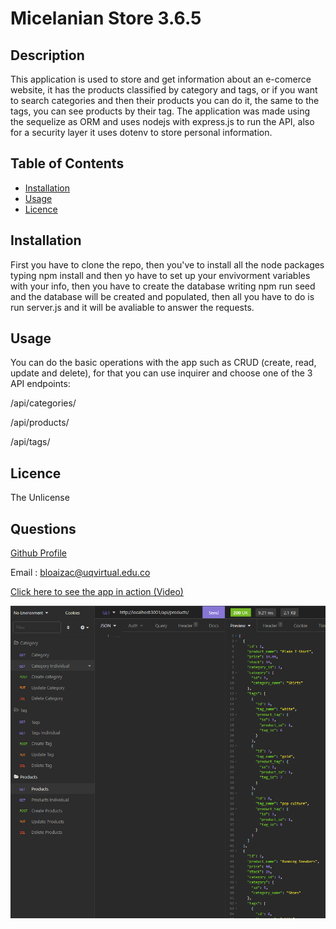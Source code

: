 
# Micelanian Store 3.6.5

## Description
This application is used to store and get information about an e-comerce website, it has the products classified by category and tags, or if you want to search categories and then their products you can do it, the same to the tags, you can see products by their tag. The application was made using the sequelize as ORM and uses nodejs with express.js to run the API, also for a security layer it uses dotenv to store personal information.



## Table of Contents

- [Installation](#installation)
- [Usage](#usage)
- [Licence](#licence)


## Installation
First you have to clone the repo, then you've to install all the node packages typing npm install and then yo have to set up your envivorment variables with your info, then you have to create the database writing npm run seed and the database will be created and populated, then all you have to do is run server.js and it will be avaliable to answer the requests.

## Usage
You can do the basic operations with the app such as CRUD (create, read, update and delete), for that you can use inquirer and choose one of the 3 API endpoints:

/api/categories/

/api/products/

/api/tags/


## Licence
The Unlicense

## Questions
[Github Profile](https://github.com/braulioloaizac)

Email : bloaizac@uqvirtual.edu.co

[Click here to see the app in action (Video)](https://drive.google.com/file/d/1lp1CHx65HoS3D-prDZu7KvayF7_pov7V/view)



![alt text](./screenshot.png/ "snapshot")

